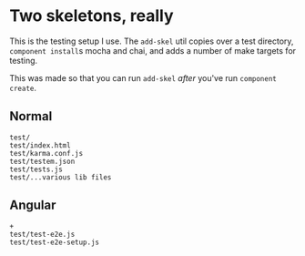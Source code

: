 
# Two skeletons, really

This is the testing setup I use. The `add-skel` util copies over a test
directory, `component install`s mocha and chai, and adds a number of make
targets for testing.

This was made so that you can run `add-skel` *after* you've run `component
create`.

## Normal

    test/
    test/index.html
    test/karma.conf.js
    test/testem.json
    test/tests.js
    test/...various lib files

## Angular

    +
    test/test-e2e.js
    test/test-e2e-setup.js



